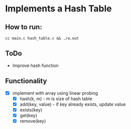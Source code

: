# Implements a Hash Table

## How to run:
```
cc main.c hash_table.c && ./a.out
```

## ToDo

- Improve hash function

## Functionality

- [X] implement with array using linear probing
    - [X] hash(k, m) - m is size of hash table
    - [X] add(key, value) - if key already exists, update value
    - [X] exists(key)
    - [X] get(key)
    - [X] remove(key)